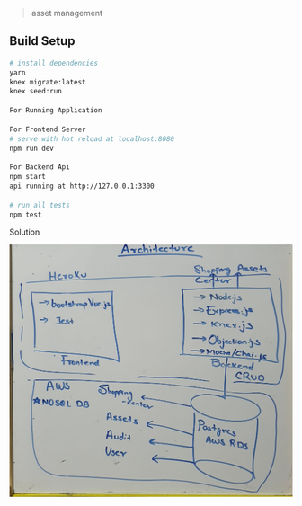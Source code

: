 
> asset management

## Build Setup

``` bash
# install dependencies
yarn
knex migrate:latest
knex seed:run

For Running Application

For Frontend Server
# serve with hot reload at localhost:8080
npm run dev

For Backend Api
npm start
api running at http://127.0.0.1:3300

# run all tests
npm test
```

Solution

![Solution](/docs/arch/arch.jpeg)

